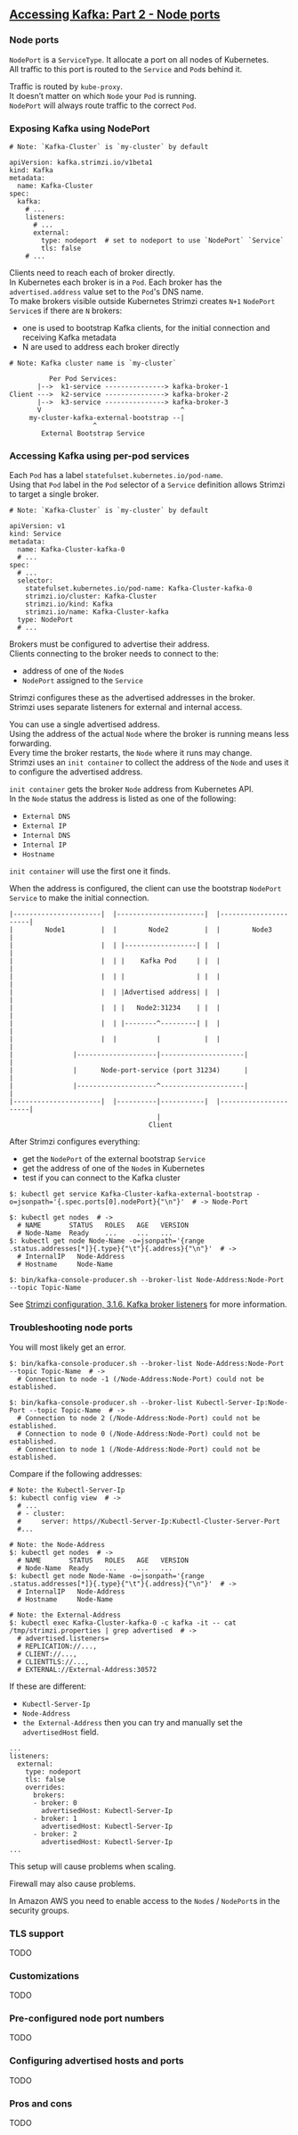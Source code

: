 ## [Accessing Kafka: Part 2 - Node ports](https://strimzi.io/2019/04/23/accessing-kafka-part-2.html)

### Node ports

`NodePort` is a `ServiceType`. It allocate a port on all nodes of Kubernetes.  
All traffic to this port is routed to the `Service` and `Pod`s behind it.  

Traffic is routed by `kube-proxy`.  
It doesn’t matter on which `Node` your `Pod` is running.  
`NodePort` will always route traffic to the correct `Pod`.

### Exposing Kafka using NodePort

```
# Note: `Kafka-Cluster` is `my-cluster` by default

apiVersion: kafka.strimzi.io/v1beta1
kind: Kafka
metadata:
  name: Kafka-Cluster
spec:
  kafka:
    # ...
    listeners:
      # ...
      external:
        type: nodeport  # set to nodeport to use `NodePort` `Service`
        tls: false
    # ...
```

Clients need to reach each of broker directly.  
In Kubernetes each broker is in a `Pod`. Each broker has the `advertised.address` value set to the `Pod`'s DNS name.  
To make brokers visible outside Kubernetes Strimzi creates `N+1` `NodePort` `Service`s if there are `N` brokers:
* one is used to bootstrap Kafka clients, for the initial connection and receiving Kafka metadata
* N are used to address each broker directly

```
# Note: Kafka cluster name is `my-cluster`

          Per Pod Services:         
       |-->  k1-service ---------------> kafka-broker-1
Client --->  k2-service ---------------> kafka-broker-2
       |-->  k3-service ---------------> kafka-broker-3
       V                                   ^
     my-cluster-kafka-external-bootstrap --|  
                     ^
        External Bootstrap Service
```

### Accessing Kafka using per-pod services

Each `Pod` has a label `statefulset.kubernetes.io/pod-name`.  
Using that `Pod` label in the `Pod` selector of a `Service` definition allows Strimzi to target a single broker.  

```
# Note: `Kafka-Cluster` is `my-cluster` by default

apiVersion: v1
kind: Service
metadata:
  name: Kafka-Cluster-kafka-0
  # ...
spec:
  # ...
  selector:
    statefulset.kubernetes.io/pod-name: Kafka-Cluster-kafka-0
    strimzi.io/cluster: Kafka-Cluster
    strimzi.io/kind: Kafka
    strimzi.io/name: Kafka-Cluster-kafka
  type: NodePort
  # ...
```

Brokers must be configured to advertise their address.  
Clients connecting to the broker needs to connect to the:
* address of one of the `Node`s
* `NodePort` assigned to the `Service`

Strimzi configures these as the advertised addresses in the broker.  
Strimzi uses separate listeners for external and internal access.  

You can use a single advertised address.  
Using the address of the actual `Node` where the broker is running means less forwarding.  
Every time the broker restarts, the `Node` where it runs may change.  
Strimzi uses an `init container` to collect the address of the `Node` and uses it to configure the advertised address.  

`init container` gets the broker `Node` address from Kubernetes API.  
In the `Node` status the address is listed as one of the following:
* `External DNS`
* `External IP`
* `Internal DNS`
* `Internal IP`
* `Hostname`

`init container` will use the first one it finds.  

When the address is configured, the client can use the bootstrap `NodePort` `Service` to make the initial connection.  

```
|----------------------|  |----------------------|  |----------------------|
|        Node1         |  |        Node2         |  |        Node3         |
|                      |  | |------------------| |  |                      |
|                      |  | |    Kafka Pod     | |  |                      |
|                      |  | |                  | |  |                      |
|                      |  | |Advertised address| |  |                      |
|                      |  | |   Node2:31234    | |  |                      |
|                      |  | |--------^---------| |  |                      |
|                      |  |          |           |  |                      |
|               |--------------------|---------------------|               |
|               |      Node-port-service (port 31234)      |               |
|               |--------------------^---------------------|               |
|----------------------|  |----------|-----------|  |----------------------|
                                     |
                                   Client
```

After Strimzi configures everything:
* get the `NodePort` of the external bootstrap `Service`
* get the address of one of the `Node`s in Kubernetes
* test if you can connect to the Kafka cluster

```
$: kubectl get service Kafka-Cluster-kafka-external-bootstrap -o=jsonpath='{.spec.ports[0].nodePort}{"\n"}'  # -> Node-Port

$: kubectl get nodes  # ->
  # NAME       STATUS   ROLES   AGE   VERSION
  # Node-Name  Ready    ...     ...   ...
$: kubectl get node Node-Name -o=jsonpath='{range .status.addresses[*]}{.type}{"\t"}{.address}{"\n"}'  # ->
  # InternalIP   Node-Address
  # Hostname     Node-Name

$: bin/kafka-console-producer.sh --broker-list Node-Address:Node-Port --topic Topic-Name
```

See [Strimzi configuration, 3.1.6. Kafka broker listeners](../../Docs/Strimzi0.14/DeploymentConfig) for more information.  

### Troubleshooting node ports

You will most likely get an error.
```
$: bin/kafka-console-producer.sh --broker-list Node-Address:Node-Port --topic Topic-Name  # ->
  # Connection to node -1 (/Node-Address:Node-Port) could not be established.
```

```
$: bin/kafka-console-producer.sh --broker-list Kubectl-Server-Ip:Node-Port --topic Topic-Name  # ->
  # Connection to node 2 (/Node-Address:Node-Port) could not be established.
  # Connection to node 0 (/Node-Address:Node-Port) could not be established.
  # Connection to node 1 (/Node-Address:Node-Port) could not be established.
```

Compare if the following addresses:
```
# Note: the Kubectl-Server-Ip
$: kubectl config view  # ->
  # ...
  # - cluster:
  #     server: https//Kubectl-Server-Ip:Kubectl-Cluster-Server-Port
  #...
```

```
# Note: the Node-Address
$: kubectl get nodes  # ->
  # NAME       STATUS   ROLES   AGE   VERSION
  # Node-Name  Ready    ...     ...   ...
$: kubectl get node Node-Name -o=jsonpath='{range .status.addresses[*]}{.type}{"\t"}{.address}{"\n"}'  # ->
  # InternalIP   Node-Address
  # Hostname     Node-Name
```

```
# Note: the External-Address
$: kubectl exec Kafka-Cluster-kafka-0 -c kafka -it -- cat /tmp/strimzi.properties | grep advertised  # ->
  # advertised.listeners=
  # REPLICATION://...,
  # CLIENT://...,
  # CLIENTTLS://...,
  # EXTERNAL://External-Address:30572
```

If these are different:
* `Kubectl-Server-Ip`
* `Node-Address`
* `the External-Address`
then you can try and manually set the `advertisedHost` field.  

```
...
listeners:
  external:
    type: nodeport
    tls: false
    overrides:
      brokers:
      - broker: 0
        advertisedHost: Kubectl-Server-Ip
      - broker: 1
        advertisedHost: Kubectl-Server-Ip
      - broker: 2
        advertisedHost: Kubectl-Server-Ip
...
```
This setup will cause problems when scaling.  

Firewall may also cause problems.  

In Amazon AWS you need to enable access to the `Node`s / `NodePort`s in the security groups.  

### TLS support

TODO

### Customizations

TODO

### Pre-configured node port numbers

TODO

### Configuring advertised hosts and ports

TODO

### Pros and cons

TODO
